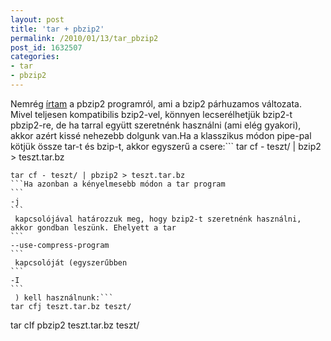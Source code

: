 ```yaml
---
layout: post
title: 'tar + pbzip2'
permalink: /2010/01/13/tar_pbzip2
post_id: 1632507
categories: 
- tar
- pbzip2
---
```


Nemrég 
[írtam](/2009/12/29/pbzip2) a pbzip2 programról, ami a bzip2 párhuzamos változata. Mivel teljesen kompatibilis bzip2-vel, könnyen lecserélhetjük bzip2-t pbzip2-re, de ha tarral együtt szeretnénk használni (ami elég gyakori), akkor azért kissé nehezebb dolgunk van.Ha a klasszikus módon pipe-pal kötjük össze tar-t és bzip-t, akkor egyszerű a csere:```
tar cf - teszt/ | bzip2 > teszt.tar.bz
``````
tar cf - teszt/ | pbzip2 > teszt.tar.bz
```Ha azonban a kényelmesebb módon a tar program 
```
-j
```
 kapcsolójával határozzuk meg, hogy bzip2-t szeretnénk használni, akkor gondban leszünk. Ehelyett a tar  
```
--use-compress-program
```
 kapcsolóját (egyszerűbben 
```
-I
```
 ) kell használnunk:```
tar cfj teszt.tar.bz teszt/
``````
tar cIf pbzip2 teszt.tar.bz teszt/
```